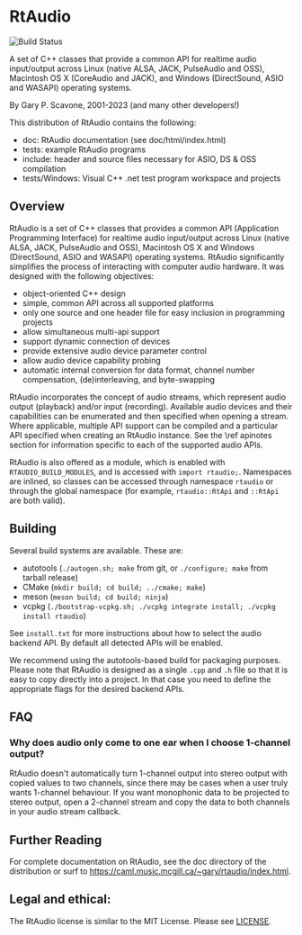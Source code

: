 # RtAudio

![Build Status](https://github.com/thestk/rtaudio/actions/workflows/ci.yml/badge.svg)

A set of C++ classes that provide a common API for realtime audio input/output across Linux (native ALSA, JACK, PulseAudio and OSS), Macintosh OS X (CoreAudio and JACK), and Windows (DirectSound, ASIO and WASAPI) operating systems.

By Gary P. Scavone, 2001-2023 (and many other developers!)

This distribution of RtAudio contains the following:

- doc:      RtAudio documentation (see doc/html/index.html)
- tests:    example RtAudio programs
- include:  header and source files necessary for ASIO, DS & OSS compilation
- tests/Windows: Visual C++ .net test program workspace and projects

## Overview

RtAudio is a set of C++ classes that provides a common API (Application Programming Interface) for realtime audio input/output across Linux (native ALSA, JACK, PulseAudio and OSS), Macintosh OS X and Windows (DirectSound, ASIO and WASAPI) operating systems.  RtAudio significantly simplifies the process of interacting with computer audio hardware.  It was designed with the following objectives:

  - object-oriented C++ design
  - simple, common API across all supported platforms
  - only one source and one header file for easy inclusion in programming projects
  - allow simultaneous multi-api support
  - support dynamic connection of devices
  - provide extensive audio device parameter control
  - allow audio device capability probing
  - automatic internal conversion for data format, channel number compensation, (de)interleaving, and byte-swapping

RtAudio incorporates the concept of audio streams, which represent audio output (playback) and/or input (recording).  Available audio devices and their capabilities can be enumerated and then specified when opening a stream.  Where applicable, multiple API support can be compiled and a particular API specified when creating an RtAudio instance.  See the \ref apinotes section for information specific to each of the supported audio APIs.

RtAudio is also offered as a module, which is enabled with `RTAUDIO_BUILD_MODULES`, and is accessed with `import rtaudio;`. Namespaces are inlined, so classes can be accessed through namespace `rtaudio` or through the global namespace (for example, `rtaudio::RtApi` and `::RtApi` are both valid).

## Building

Several build systems are available.  These are:

  - autotools (`./autogen.sh; make` from git, or `./configure; make` from tarball release)
  - CMake (`mkdir build; cd build; ../cmake; make`)
  - meson (`meson build; cd build; ninja`)
  - vcpkg (`./bootstrap-vcpkg.sh; ./vcpkg integrate install; ./vcpkg install rtaudio`)

See `install.txt` for more instructions about how to select the audio backend API.  By
default all detected APIs will be enabled.

We recommend using the autotools-based build for packaging purposes.  Please note that
RtAudio is designed as a single `.cpp` and `.h` file so that it is easy to copy directly
into a project.  In that case you need to define the appropriate flags for the desired
backend APIs.

## FAQ

### Why does audio only come to one ear when I choose 1-channel output?

RtAudio doesn't automatically turn 1-channel output into stereo output with copied values to two channels, since there may be cases when a user truly wants 1-channel behaviour.  If you want monophonic data to be projected to stereo output, open a 2-channel stream and copy the data to both channels in your audio stream callback.

## Further Reading

For complete documentation on RtAudio, see the doc directory of the distribution or surf to https://caml.music.mcgill.ca/~gary/rtaudio/index.html.


## Legal and ethical:

The RtAudio license is similar to the MIT License.  Please see [LICENSE](LICENSE).
